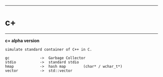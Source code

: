 ----------
# c+ 
----------

**c+ alpha version**

	simulate standard container of C++ in C.

	gc              ->  Garbage Collector
	stdio           ->  standard stdio 
	hmap            ->  hash map        (char* / wchar_t*)   
	vector          ->  std::vector


